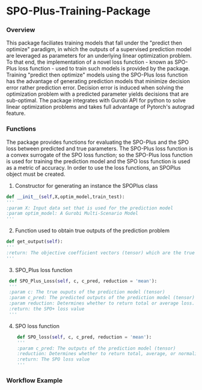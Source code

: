 # SPO-Plus-Training-Package

### Overview
This package faciliates training models that fall under the "predict then optimize" paradigm, in which the outputs of a supervised prediction model are leveraged as parameters for an underlying linear optimization problem. To that end, the implementation of a novel loss function - known as SPO-Plus loss function - used to train such models is provided by the package. Training "predict then optimize" models using the SPO-Plus loss function has the advantage of generating prediction models that minimize decision error rather prediction error. Decision error is induced when solving the optimization problem with a predicted parameter yields decisions that are sub-optimal. The package integrates with Gurobi API for python to solve linear optimization problems and takes full advantage of Pytorch's autograd feature.

### Functions
The package provides functions for evaluating the SPO-Plus and the SPO loss between predicted and true parameters. The SPO-Plus loss function is a convex surrogate of the SPO loss function; so the SPO-Plus loss function is used for training the prediction model and the SPO loss function is used as a metric of accuracy. In order to use the loss functions, an SPOPlus object must be created.

1. Constructor for generating an instance the SPOPlus class
```python
def __init__(self,X,optim_model,train_test):
'''
:param X: Input data set that is used for the prediction model
:param optim_model: A Gurobi Multi-Scenario Model
'''  
```
2. Function used to obtain true outputs of the prediction problem
```python
def get_output(self):
'''
:return: The objective coefficient vectors (tensor) which are the true outputs of the prediction model
'''

```
3. SPO_Plus loss function
```python
 def SPO_Plus_Loss(self, c, c_pred, reduction = 'mean'):
 '''
 :param c: The true ouputs of the prediction model (tensor)
 :param c_pred: The predicted outputs of the prediction model (tensor)
 :param reduction: Determines whether to return total or average loss. Takes values 'mean' or 'sum'.
 :return: the SPO+ loss value
 '''
```
4. SPO loss function
```python
    def SPO_loss(self, c, c_pred, reduction = 'mean'):
    '''
    :param c_pred: The outputs of the prediction model (tensor)
    :reduction: Determines whether to return total, average, or normalized SPO loss. Takes values 'mean','sum', or 'normalized'
    :return: The SPO loss value
    '''
```
### Workflow Example
